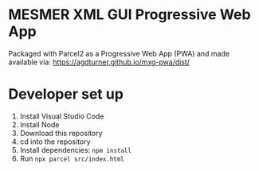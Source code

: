 # MESMER XML GUI Progressive Web App

Packaged with Parcel2 as a Progressive Web App (PWA) and made available via:
https://agdturner.github.io/mxg-pwa/dist/

# Developer set up
1. Install Visual Studio Code
2. Install Node
3. Download this repository
4. cd into the repository
5. Install dependencies:
`npm install`
6. Run
`npx parcel src/index.html`
